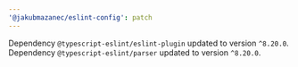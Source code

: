 ```yaml
---
'@jakubmazanec/eslint-config': patch
---
```

Dependency `@typescript-eslint/eslint-plugin` updated to version `^8.20.0`. Dependency `@typescript-eslint/parser` updated to version `^8.20.0`.
